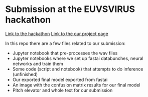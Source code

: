 # Submission at the EUVSVIRUS hackathon
[Link to the hackathon](https://euvsvirus.org/)
[Link to the our project page](https://devpost.com/software/faco-fight-against-corona-jfcza9)

In this repo there are a few files related to our submission:
* Jupyter notebook that pre-processes the wav files
* Jupyter notebooks where we set up fastai databunches, neural networks and train them
* Some code (script and notebook) that attempts to do inference (unfinished)
* Our exported final model exported from fastai
* An image with the confusion matrix results for our final model
* Pitch elevator and whole text for our submission
